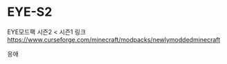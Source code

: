 # EYE-S2
EYE모드팩 시즌2 <
시즌1 링크 https://www.curseforge.com/minecraft/modpacks/newlymoddedminecraft

응애
